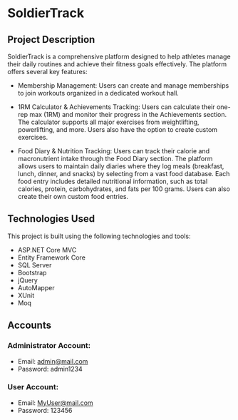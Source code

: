# SoldierTrack
## Project Description

SoldierTrack is a comprehensive platform designed to help athletes manage their daily routines and achieve their fitness goals effectively. The platform offers several key features:

- Membership Management: Users can create and manage memberships to join workouts organized in a dedicated workout hall.

- 1RM Calculator & Achievements Tracking: Users can calculate their one-rep max (1RM) and monitor their progress in the Achievements section. The calculator supports all major exercises from weightlifting, powerlifting, and more. Users also have the option to create custom exercises.

- Food Diary & Nutrition Tracking: Users can track their calorie and macronutrient intake through the Food Diary section. The platform allows users to maintain daily diaries where they log meals (breakfast, lunch, dinner, and snacks) by selecting from a vast food database. Each food entry includes detailed nutritional information, such as total calories, protein, carbohydrates, and fats per 100 grams. Users can also create their own custom food entries.
  
## Technologies Used

This project is built using the following technologies and tools:

- ASP.NET Core MVC
- Entity Framework Core
- SQL Server
- Bootstrap
- jQuery
- AutoMapper
- XUnit
- Moq

## Accounts

### Administrator Account:
- Email: admin@mail.com
- Password: admin1234
  
### User Account:
- Email: MyUser@mail.com
- Password: 123456
